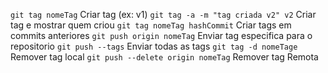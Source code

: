 `git tag nomeTag` Criar tag (ex: v1)
`git tag -a -m "tag criada v2" v2` Criar tag e mostrar quem criou
`git tag nomeTag hashCommit` Criar tags em commits anteriores
`git push origin nomeTag` Enviar tag especifica para o repositorio
`git push --tags` Enviar todas as tags
`git tag -d nomeTage` Remover tag local
`git push --delete origin nomeTag` Remover tag Remota